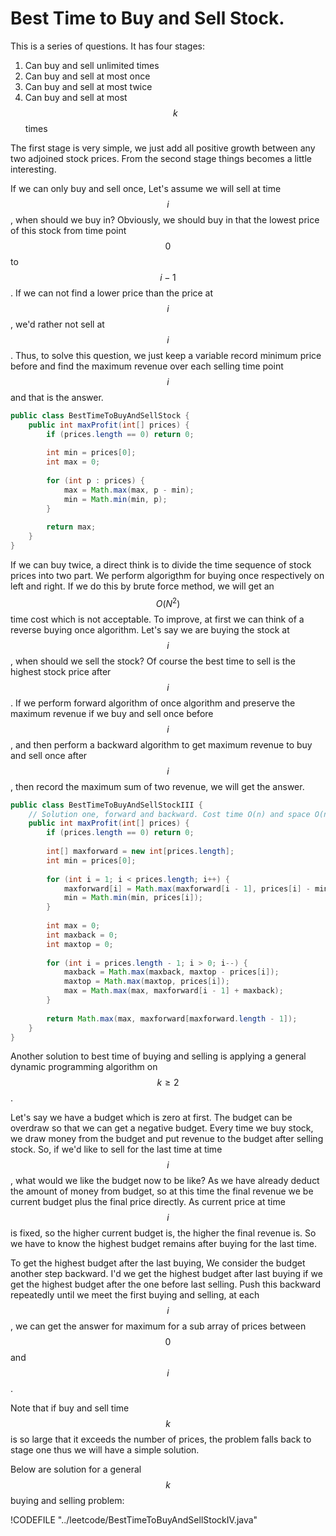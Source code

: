 # Best Time to Buy and Sell Stock.

This is a series of questions. It has four stages:

1. Can buy and sell unlimited times
2. Can buy and sell at most once
3. Can buy and sell at most twice
4. Can buy and sell at most $$k$$ times

The first stage is very simple, we just add all positive growth between any two adjoined stock prices.
From the second stage things becomes a little interesting.

If we can only buy and sell once, Let's assume we will sell at time $$i$$, when should we buy in?
Obviously, we should buy in that the lowest price of this stock from time point $$0$$ to $$i - 1$$.
If we can not find a lower price than the price at $$i$$, we'd rather not sell at $$i$$.
Thus, to solve this question, we just keep a variable record minimum price before 
and find the maximum revenue over each selling time point $$i$$ and that is the answer.

```java
public class BestTimeToBuyAndSellStock {
    public int maxProfit(int[] prices) {
        if (prices.length == 0) return 0;
        
        int min = prices[0];
        int max = 0;
        
        for (int p : prices) {
            max = Math.max(max, p - min);
            min = Math.min(min, p);
        }
        
        return max;
    }
}
```

If we can buy twice, a direct think is to divide the time sequence of stock prices into two part.
We perform algorigthm for buying once respectively on left and right. If we do this by brute force
method, we will get an $$O(N^2)$$ time cost which is not acceptable. To improve, at first we can think of
a reverse buying once algorithm. Let's say we are buying the stock at $$i$$, when should we sell the stock?
Of course the best time to sell is the highest stock price after $$i$$.
If we perform forward algorithm of once algorithm and preserve the maximum revenue if we buy and sell once
before $$i$$, and then perform a backward algorithm to get maximum revenue to buy and sell once after $$i$$,
then record the maximum sum of two revenue, we will get the answer.

```java
public class BestTimeToBuyAndSellStockIII {
    // Solution one, forward and backward. Cost time O(n) and space O(n)
    public int maxProfit(int[] prices) {
        if (prices.length == 0) return 0;
        
        int[] maxforward = new int[prices.length];
        int min = prices[0];
        
        for (int i = 1; i < prices.length; i++) {
            maxforward[i] = Math.max(maxforward[i - 1], prices[i] - min);
            min = Math.min(min, prices[i]);
        }
        
        int max = 0;
        int maxback = 0;
        int maxtop = 0;
        
        for (int i = prices.length - 1; i > 0; i--) {
            maxback = Math.max(maxback, maxtop - prices[i]);
            maxtop = Math.max(maxtop, prices[i]);
            max = Math.max(max, maxforward[i - 1] + maxback);
        }
        
        return Math.max(max, maxforward[maxforward.length - 1]);
    }
}
```

Another solution to best time of buying and selling is applying a general dynamic programming
algorithm on $$k \ge 2$$.

Let's say we have a budget which is zero at first. The budget can be
overdraw so that we can get a negative budget. Every time we buy stock, we draw money from the
budget and put revenue to the budget after selling stock. So, if we'd like to sell for the last
time at time $$i$$, what would we like the budget now to be like? As we have already deduct
the amount of money from budget, so at this time the final revenue we be current budget plus
the final price directly. As current price at time $$i$$ is fixed, so the higher current budget
is, the higher the final revenue is. So we have to know the highest budget remains after buying
for the last time.

To get the highest budget after the last buying, We consider the budget another step backward.
I'd we get the highest budget after last buying if we get the highest budget after the one before
last selling. Push this backward repeatedly until we meet the first buying and selling, at each $$i$$,
we can get the answer for maximum for a sub array of prices between $$0$$ and $$i$$.

Note that if buy and sell time $$k$$ is so large that it exceeds the number of prices, the problem
falls back to stage one thus we will have a simple solution.

Below are solution for a general $$k$$ buying and selling problem:

!CODEFILE "../leetcode/BestTimeToBuyAndSellStockIV.java"

